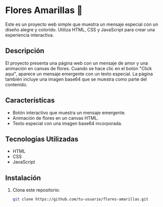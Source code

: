 # Flores Amarillas 🌹

Este es un proyecto web simple que muestra un mensaje especial con un diseño alegre y colorido. Utiliza HTML, CSS y JavaScript para crear una experiencia interactiva.

## Descripción

El proyecto presenta una página web con un mensaje de amor y una animación en canvas de flores. Cuando se hace clic en el botón "Click aqui", aparece un mensaje emergente con un texto especial. La página también incluye una imagen base64 que se muestra como parte del contenido.

## Características

- Botón interactivo que muestra un mensaje emergente.
- Animación de flores en un canvas HTML.
- Texto especial con una imagen base64 incorporada.

## Tecnologías Utilizadas

- HTML
- CSS
- JavaScript

## Instalación

1. Clona este repositorio:

   ```bash
   git clone https://github.com/tu-usuario/flores-amarillas.git

